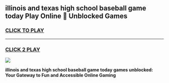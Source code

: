 
## illinois and texas high school baseball game today Play Online 👋 Unblocked Games
<h3>
<a href="https://news.freeplayer.one?title=illinois_and_texas_high_school_baseball_game_today&ref=17GH">CLICK TO PLAY</a></h3>
<hr>

<h3>
<a href="https://news.freeplayer.one?title=illinois_and_texas_high_school_baseball_game_today&ref=17GH">CLICK 2 PLAY</a>
  
</h3>

<a href="https://news.freeplayer.one?title=illinois_and_texas_high_school_baseball_game_today&ref=17GH/"><img src="https://clearcache.store/games.png"></a>


**illinois and texas high school baseball game today games unblocked: Your Gateway to Fun and Accessible Online Gaming**
